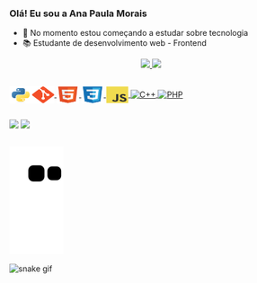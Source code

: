 ### Olá! Eu sou a Ana Paula Morais

- 🔭 No momento estou começando a estudar sobre tecnologia
- 📚 Estudante de desenvolvimento web - Frontend

<div align="center">
  <a href="https://github.com/AnaPaula-Morais">
  <img height="180em" src="https://github-readme-stats.vercel.app/api?username=AnaPaula-Morais&show_icons=true&theme=dracula&include_all_commits=true&count_private=true"/>
  <img height="180em" src="https://github-readme-stats.vercel.app/api/top-langs/?username=AnaPaula-Morais&layout=compact&langs_count=7&theme=dracula"/>
</div>
  
  ##
  
  <img align="center" alt="Python" height="30" width="40" src="https://raw.githubusercontent.com/devicons/devicon/master/icons/python/python-original.svg"><img align="center" alt="Git" height="30" width="40" src="https://raw.githubusercontent.com/devicons/devicon/master/icons/git/git-original.svg">
  <img align="center" alt="HTML" height="30" width="40" src="https://raw.githubusercontent.com/devicons/devicon/master/icons/html5/html5-original.svg">
  <img align="center" alt="CSS" height="30" width="40" src="https://raw.githubusercontent.com/devicons/devicon/master/icons/css3/css3-original.svg">
  <img align="center" alt="JavaScript" height="30" width="40" src="https://raw.githubusercontent.com/devicons/devicon/master/icons/javascript/javascript-original.svg">
   <img align="center" alt="C++" height="30" width="30" src="https://cdn-icons-png.flaticon.com/512/919/919841.png">
   <img align="center" alt="PHP" height="30" width="30" src="https://cdn-icons-png.flaticon.com/512/919/919830.png">
  


  ##
  
  <div> 
    <a href="https://www.linkedin.com/in/ana-paula-morais-10998a104/ target="_blank"><img src="https://img.shields.io/badge/-LinkedIn-%230077B5?style=for-the-badge&logo=linkedin&logoColor=white" target="_blank"></a>
    <a href="https://www.instagram.com/anadevweb/" target="_blank" rel="noopener">
    <img decoding="async" src="https://img.shields.io/badge/Instagram-E4405F?style=for-the-badge&amp;logo=instagram&amp;logoColor=white" target="_blank">
</a>
    
  </div>
  
  ##
  
  ![Snake animation](https://github.com/AnaPaula-Morais/AnaPaula-Morais/blob/output/github-contribution-grid-snake.svg)

  ![snake gif]([https://github.com/SEU_USUARIO/SEU_REPOSITORIO/blob/output/github-contribution-grid-snake.svg](https://github.com/AnaPaula-Morais/AnaPaula-Morais/blob/output/github-contribution-grid-snake.svg))

